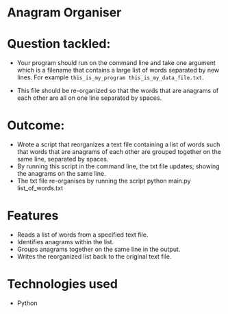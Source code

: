 # Anagram Organiser

# Question tackled:
- Your program should run on the command line and take one argument which is a filename that contains a large list of words separated by new lines. For example `this_is_my_program this_is_my_data_file.txt`.

- This file should be re-organized so that the words that are anagrams of each other are all on one line separated by spaces.

# Outcome:
- Wrote a script that reorganizes a text file containing a list of words such that words that are anagrams of each other are grouped together on the same line, separated by spaces.
- By running this script in the command line, the txt file updates; showing the anagrams on the same line.
- The txt file re-organises by running the script python main.py list_of_words.txt

# Features 
- Reads a list of words from a specified text file.
- Identifies anagrams within the list.
- Groups anagrams together on the same line in the output.
- Writes the reorganized list back to the original text file.

# Technologies used
- Python

